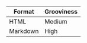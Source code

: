 | Format   | Grooviness |
| -------- | ---------- |
| HTML     | Medium     |
| Markdown | High       |

